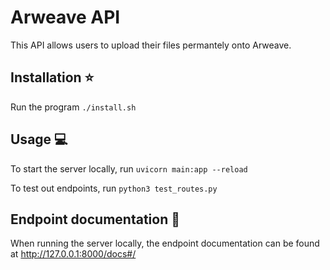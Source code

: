 # Arweave API

This API allows users to upload their files permantely onto Arweave.

## Installation :star:
Run the program `./install.sh`

## Usage :computer:
To start the server locally, run `uvicorn main:app --reload`

To test out endpoints, run `python3 test_routes.py`

## Endpoint documentation :scroll:
When running the server locally, the endpoint documentation can be found at http://127.0.0.1:8000/docs#/
